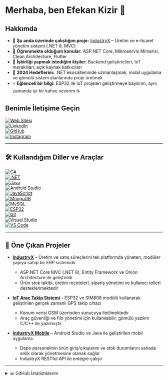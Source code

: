 # Merhaba, ben Efekan Kizir 👋

## Hakkımda

- 🔭 **Şu anda üzerinde çalıştığım proje:** [IndustryX](https://github.com/efekankzr) – Üretim ve e-ticaret yönetim sistemi (.NET 8, MVC)
- 🌱 **Öğrenmekte olduğum konular:** ASP.NET Core, Mikroservis Mimarisi, Clean Architecture, Flutter
- 👯 **İşbirliği yapmak istediğim kişiler:** Backend geliştiricileri, IoT meraklıları, açık kaynak katkıcıları
- 🥅 **2024 Hedeflerim:** .NET ekosisteminde uzmanlaşmak, mobil uygulama ve gömülü sistem alanlarında proje üretmek
- ⚡ **Eğlenceli bir bilgi:** ESP32 ile IoT projeleri geliştirmeye bayılırım, aynı zamanda iyi bir kahve severim ☕

## Benimle İletişime Geçin

[![Web Sitesi](https://img.shields.io/badge/Website-000000?style=for-the-badge&logo=About.me&logoColor=white)](https://efekankizir.com)  
[![LinkedIn](https://img.shields.io/badge/LinkedIn-0077B5?style=for-the-badge&logo=linkedin&logoColor=white)](https://www.linkedin.com/in/efekan-kizir-484307229/)  
[![GitHub](https://img.shields.io/badge/GitHub-181717?style=for-the-badge&logo=github&logoColor=white)](https://github.com/efekankzr)  
[![Instagram](https://img.shields.io/badge/Instagram-E4405F?style=for-the-badge&logo=instagram&logoColor=white)](https://www.instagram.com/efekan_kzr/)

---

## 🛠️ Kullandığım Diller ve Araçlar

[![C#](https://img.shields.io/badge/C%23-239120?style=for-the-badge&logo=c-sharp&logoColor=white)](https://learn.microsoft.com/en-us/dotnet/csharp/)  
[![.NET](https://img.shields.io/badge/.NET-512BD4?style=for-the-badge&logo=dotnet&logoColor=white)](https://dotnet.microsoft.com/)  
[![Java](https://img.shields.io/badge/Java-ED8B00?style=for-the-badge&logo=java&logoColor=white)](https://www.java.com/)  
[![Android Studio](https://img.shields.io/badge/Android%20Studio-3DDC84?style=for-the-badge&logo=android-studio&logoColor=white)](https://developer.android.com/studio)  
[![JavaScript](https://img.shields.io/badge/JavaScript-F7DF1E?style=for-the-badge&logo=javascript&logoColor=black)](https://developer.mozilla.org/en-US/docs/Web/JavaScript)  
[![MongoDB](https://img.shields.io/badge/MongoDB-4EA94B?style=for-the-badge&logo=mongodb&logoColor=white)](https://www.mongodb.com/)  
[![MySQL](https://img.shields.io/badge/MySQL-00758F?style=for-the-badge&logo=mysql&logoColor=white)](https://www.mysql.com/)  
[![ESP32](https://img.shields.io/badge/ESP32-000000?style=for-the-badge&logo=arduino&logoColor=white)](https://www.espressif.com/en/products/socs/esp32)  
[![Git](https://img.shields.io/badge/Git-F05032?style=for-the-badge&logo=git&logoColor=white)](https://git-scm.com/)  
[![Visual Studio](https://img.shields.io/badge/Visual%20Studio-5C2D91?style=for-the-badge&logo=visual-studio&logoColor=white)](https://visualstudio.microsoft.com/)  
[![VS Code](https://img.shields.io/badge/VS%20Code-007ACC?style=for-the-badge&logo=visual-studio-code&logoColor=white)](https://code.visualstudio.com/)

---

## 🚀 Öne Çıkan Projeler

- **[IndustryX](#)** – Üretim ve satış süreçlerini tek platformda yöneten, modüler yapıya sahip bir ERP sistemidir  
  - ASP.NET Core MVC (.NET 8), Entity Framework ve Onion Architecture ile geliştirildi  
  - Ürün stok takibi, üretim reçeteleri, sipariş yönetimi ve kullanıcı rolleri desteklenmektedir  

- **[IoT Araç Takip Sistemi](#)** – ESP32 ve SIM808 modülü kullanarak geliştirilen gerçek zamanlı GPS takip cihazı  
  - Konum verisi GSM üzerinden sunucuya iletilmektedir  
  - Araç güvenliği ve filo yönetimi için kullanılabilir, gömülü yazılım C/C++ ile yazılmıştır  

- **[IndustryX Mobile](#)** – Android Studio ve Java ile geliştirilen mobil uygulama  
  - Depo personelinin ürün giriş/çıkışlarını ve stok durumlarını sahada anlık olarak yönetmesine olanak sağlar  
  - IndustryX RESTful API ile entegre çalışır  

---

<details>
  <summary>📊 GitHub İstatistiklerim</summary>

  <img alt="Efekan Kizir'in GitHub Stats" src="https://github-readme-stats.vercel.app/api?username=efekankzr&show_icons=true&theme=github_dark&hide_border=false&title_color=ff652f&icon_color=FFE400" />

</details>
